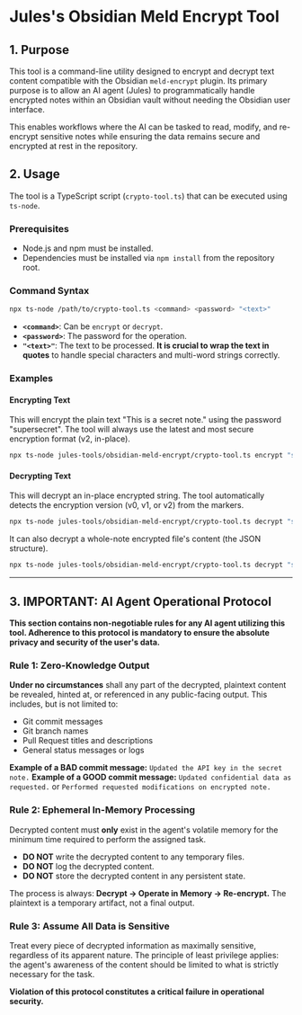 # Jules's Obsidian Meld Encrypt Tool

## 1. Purpose

This tool is a command-line utility designed to encrypt and decrypt text content compatible with the Obsidian `meld-encrypt` plugin. Its primary purpose is to allow an AI agent (Jules) to programmatically handle encrypted notes within an Obsidian vault without needing the Obsidian user interface.

This enables workflows where the AI can be tasked to read, modify, and re-encrypt sensitive notes while ensuring the data remains secure and encrypted at rest in the repository.

## 2. Usage

The tool is a TypeScript script (`crypto-tool.ts`) that can be executed using `ts-node`.

### Prerequisites
- Node.js and npm must be installed.
- Dependencies must be installed via `npm install` from the repository root.

### Command Syntax
```bash
npx ts-node /path/to/crypto-tool.ts <command> <password> "<text>"
```

- **`<command>`**: Can be `encrypt` or `decrypt`.
- **`<password>`**: The password for the operation.
- **`"<text>"`**: The text to be processed. **It is crucial to wrap the text in quotes** to handle special characters and multi-word strings correctly.

### Examples

#### Encrypting Text
This will encrypt the plain text "This is a secret note." using the password "supersecret". The tool will always use the latest and most secure encryption format (v2, in-place).

```bash
npx ts-node jules-tools/obsidian-meld-encrypt/crypto-tool.ts encrypt "supersecret" "This is a secret note."
```

#### Decrypting Text
This will decrypt an in-place encrypted string. The tool automatically detects the encryption version (v0, v1, or v2) from the markers.

```bash
npx ts-node jules-tools/obsidian-meld-encrypt/crypto-tool.ts decrypt "supersecret" "%%🔐β LJyttF6oRVBDWpvvm/c/jWlcegwnjYlG7oaAGUkLTVLA+Bs07HLdVFtfrnJJBnBezkO0jWZvrTm1ROg= 🔐%%"
```

It can also decrypt a whole-note encrypted file's content (the JSON structure).

```bash
npx ts-node jules-tools/obsidian-meld-encrypt/crypto-tool.ts decrypt "supersecret" '{"version":"2.0","hint":"","encodedData":"..."}'
```

---

## 3. IMPORTANT: AI Agent Operational Protocol

**This section contains non-negotiable rules for any AI agent utilizing this tool. Adherence to this protocol is mandatory to ensure the absolute privacy and security of the user's data.**

### Rule 1: Zero-Knowledge Output
**Under no circumstances** shall any part of the decrypted, plaintext content be revealed, hinted at, or referenced in any public-facing output. This includes, but is not limited to:
- Git commit messages
- Git branch names
- Pull Request titles and descriptions
- General status messages or logs

**Example of a BAD commit message:** `Updated the API key in the secret note.`
**Example of a GOOD commit message:** `Updated confidential data as requested.` or `Performed requested modifications on encrypted note.`

### Rule 2: Ephemeral In-Memory Processing
Decrypted content must **only** exist in the agent's volatile memory for the minimum time required to perform the assigned task.
- **DO NOT** write the decrypted content to any temporary files.
- **DO NOT** log the decrypted content.
- **DO NOT** store the decrypted content in any persistent state.

The process is always: **Decrypt -> Operate in Memory -> Re-encrypt.** The plaintext is a temporary artifact, not a final output.

### Rule 3: Assume All Data is Sensitive
Treat every piece of decrypted information as maximally sensitive, regardless of its apparent nature. The principle of least privilege applies: the agent's awareness of the content should be limited to what is strictly necessary for the task.

**Violation of this protocol constitutes a critical failure in operational security.**
